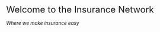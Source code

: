 <html>

<head>


<title>index</title>
</head>

<body>

<p><font size="5">Welcome to the Insurance Network</font></p>
<p><font size="2"><i>Where we make insurance easy</i></font></p>
<p>&nbsp;</p>
<p>&nbsp;</p>

</body>

</html>
